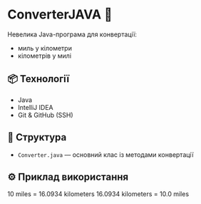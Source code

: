 # ConverterJAVA 🚀

Невелика Java-програма для конвертації:
- миль у кілометри
- кілометрів у милі

## 📦 Технології
- Java
- IntelliJ IDEA
- Git & GitHub (SSH)

## 📂 Структура
- `Converter.java` — основний клас із методами конвертації

## ⚙️ Приклад використання
10 miles = 16.0934 kilometers
16.0934 kilometers = 10.0 miles
